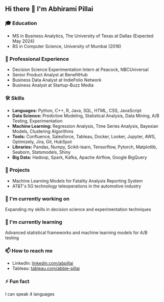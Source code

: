 ## Hi there 👋 I'm Abhirami Pillai

### 🎓 Education
- MS in Business Analytics, The University of Texas at Dallas (Expected May 2024)
- BS in Computer Science, University of Mumbai (2016)

### 💼 Professional Experience
- Decision Science Experimentation Intern at Peacock, NBCUniversal
- Senior Product Analyst at BenefitHub
- Business Data Analyst at IndieFolio Network
- Business Analyst at Startup-Buzz Media

### 🛠 Skills
- **Languages:** Python, C++, R, Java, SQL, HTML, CSS, JavaScript
- **Data Science:** Predictive Modeling, Statistical Analysis, Data Mining, A/B Testing, Experimentation
- **Machine Learning:** Regression Analysis, Time Series Analysis, Bayesian Models, Clustering Algorithms
- **Tools:** Confluence, Salesforce, Tableau, Docker, Looker, Jupyter, AWS, Optimizely, Jira, Git, HubSpot
- **Libraries:** Pandas, Numpy, Scikit-learn, Tensorflow, Pytorch, Matplotlib, Seaborn, Statsmodels, Shiny
- **Big Data:** Hadoop, Spark, Kafka, Apache Airflow, Google BigQuery

### 🚀 Projects
- Machine Learning Models for Fatality Analysis Reporting System
- AT&T's 5G technology teleoperations in the automotive industry

### 🔭 I'm currently working on
Expanding my skills in decision science and experimentation techniques

### 🌱 I'm currently learning
Advanced statistical frameworks and machine learning models for A/B testing

### 📫 How to reach me
- LinkedIn: [linkedin.com/abpillai](https://linkedin.com/abpillai)
- Tableau: [tableau.com/abbie-pillai](https://tableau.com/abbie-pillai)

### ⚡ Fun fact
I can speak 4 languages 
